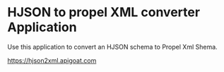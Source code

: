 # HJSON to propel XML converter Application

Use this application to convert an HJSON schema to Propel Xml Shema.

https://hjson2xml.apigoat.com
